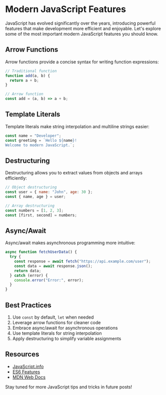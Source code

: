 # Modern JavaScript Features

JavaScript has evolved significantly over the years, introducing powerful features that make development more efficient and enjoyable. Let's explore some of the most important modern JavaScript features you should know.

## Arrow Functions

Arrow functions provide a concise syntax for writing function expressions:

```javascript
// Traditional function
function add(a, b) {
  return a + b;
}

// Arrow function
const add = (a, b) => a + b;
```

## Template Literals

Template literals make string interpolation and multiline strings easier:

```javascript
const name = "Developer";
const greeting = `Hello ${name}!
Welcome to modern JavaScript.`;
```

## Destructuring

Destructuring allows you to extract values from objects and arrays efficiently:

```javascript
// Object destructuring
const user = { name: "John", age: 30 };
const { name, age } = user;

// Array destructuring
const numbers = [1, 2, 3];
const [first, second] = numbers;
```

## Async/Await

Async/await makes asynchronous programming more intuitive:

```javascript
async function fetchUserData() {
  try {
    const response = await fetch("https://api.example.com/user");
    const data = await response.json();
    return data;
  } catch (error) {
    console.error("Error:", error);
  }
}
```

## Best Practices

1. Use `const` by default, `let` when needed
2. Leverage arrow functions for cleaner code
3. Embrace async/await for asynchronous operations
4. Use template literals for string interpolation
5. Apply destructuring to simplify variable assignments

## Resources

- [JavaScript.info](https://javascript.info)
- [ES6 Features](https://es6-features.org)
- [MDN Web Docs](https://developer.mozilla.org)

Stay tuned for more JavaScript tips and tricks in future posts!

